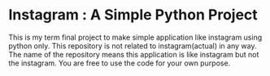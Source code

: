 # Instagram : A Simple Python Project
 This is my term final project to make simple application like instagram using python only. This repository is not related to instagram(actual) in any way. The name of the repository means this application is like instagram but not the instagram. You are free to use the code for your own purpose.
